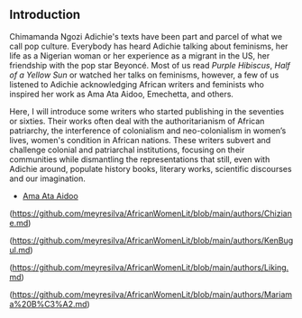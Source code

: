 ## Introduction

Chimamanda Ngozi Adichie's texts have been part and parcel of what we call pop culture. Everybody has heard Adichie talking about feminisms, her life as a Nigerian woman or her experience as a migrant in the US, her friendship with the pop star Beyoncé. Most of us read *Purple Hibiscus*, *Half of a Yellow Sun* or watched her talks on feminisms, however, a few of us listened to Adichie acknowledging African writers and feminists who inspired her work as Ama Ata Aidoo, Emechetta, and others. 

Here, I will introduce some writers who started publishing in the seventies or sixties. Their works often deal with the authoritarianism of African patriarchy, 
the interference of colonialism and neo-colonialism in women’s lives, women's condition in African nations. These writers subvert 
and challenge colonial and patriarchal institutions, focusing on their communities 
while dismantling the representations that still, even with Adichie around, populate history books, literary works, scientific discourses and our imagination.  


- [Ama Ata Aidoo](https://github.com/meyresilva/AfricanWomenLit/blob/main/authors/Aidoo.md)

(https://github.com/meyresilva/AfricanWomenLit/blob/main/authors/Chiziane.md)

(https://github.com/meyresilva/AfricanWomenLit/blob/main/authors/KenBugul.md)

(https://github.com/meyresilva/AfricanWomenLit/blob/main/authors/Liking.md)

(https://github.com/meyresilva/AfricanWomenLit/blob/main/authors/Mariama%20B%C3%A2.md)


